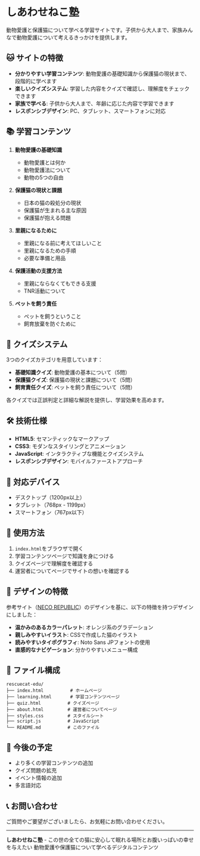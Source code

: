 # しあわせねこ塾

動物愛護と保護猫について学べる学習サイトです。子供から大人まで、家族みんなで動物愛護について考えるきっかけを提供します。

## 🐱 サイトの特徴

- **分かりやすい学習コンテンツ**: 動物愛護の基礎知識から保護猫の現状まで、段階的に学べます
- **楽しいクイズシステム**: 学習した内容をクイズで確認し、理解度をチェックできます
- **家族で学べる**: 子供から大人まで、年齢に応じた内容で学習できます
- **レスポンシブデザイン**: PC、タブレット、スマートフォンに対応

## 📚 学習コンテンツ

1. **動物愛護の基礎知識**
   - 動物愛護とは何か
   - 動物愛護法について
   - 動物の5つの自由

2. **保護猫の現状と課題**
   - 日本の猫の殺処分の現状
   - 保護猫が生まれる主な原因
   - 保護猫が抱える問題

3. **里親になるために**
   - 里親になる前に考えてほしいこと
   - 里親になるための手順
   - 必要な準備と用品

4. **保護活動の支援方法**
   - 里親にならなくてもできる支援
   - TNR活動について

5. **ペットを飼う責任**
   - ペットを飼うということ
   - 飼育放棄を防ぐために

## 🎯 クイズシステム

3つのクイズカテゴリを用意しています：

- **基礎知識クイズ**: 動物愛護の基本について（5問）
- **保護猫クイズ**: 保護猫の現状と課題について（5問）
- **飼育責任クイズ**: ペットを飼う責任について（5問）

各クイズでは正誤判定と詳細な解説を提供し、学習効果を高めます。

## 🛠️ 技術仕様

- **HTML5**: セマンティックなマークアップ
- **CSS3**: モダンなスタイリングとアニメーション
- **JavaScript**: インタラクティブな機能とクイズシステム
- **レスポンシブデザイン**: モバイルファーストアプローチ

## 📱 対応デバイス

- デスクトップ（1200px以上）
- タブレット（768px - 1199px）
- スマートフォン（767px以下）

## 🚀 使用方法

1. `index.html`をブラウザで開く
2. 学習コンテンツページで知識を身につける
3. クイズページで理解度を確認する
4. 運営者についてページでサイトの想いを確認する

## 🎨 デザインの特徴

参考サイト（[NECO REPUBLIC](https://www.neco-republic.jp/)）のデザインを基に、以下の特徴を持つデザインにしました：

- **温かみのあるカラーパレット**: オレンジ系のグラデーション
- **親しみやすいイラスト**: CSSで作成した猫のイラスト
- **読みやすいタイポグラフィ**: Noto Sans JPフォントの使用
- **直感的なナビゲーション**: 分かりやすいメニュー構成

## 📄 ファイル構成

```
rescuecat-edu/
├── index.html          # ホームページ
├── learning.html       # 学習コンテンツページ
├── quiz.html          # クイズページ
├── about.html         # 運営者についてページ
├── styles.css         # スタイルシート
├── script.js          # JavaScript
└── README.md          # このファイル
```

## 🌟 今後の予定

- より多くの学習コンテンツの追加
- クイズ問題の拡充
- イベント情報の追加
- 多言語対応

## 📞 お問い合わせ

ご質問やご要望がございましたら、お気軽にお問い合わせください。

---

**しあわせねこ塾** - この世の全ての猫に安心して眠れる場所とお腹いっぱいの幸せを与えたい
動物愛護や保護猫について学べるデジタルコンテンツ
